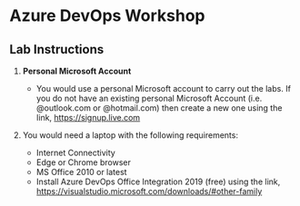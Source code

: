 # Azure DevOps Workshop

## Lab Instructions

1. **Personal Microsoft Account**
    - You would use a personal Microsoft account to carry out the labs. If you do not have an existing personal Microsoft Account (i.e. @outlook.com or @hotmail.com) then create a new one using the link, https://signup.live.com

2. You would need a laptop with the following requirements:
   - Internet Connectivity
   - Edge or Chrome browser
   - MS Office 2010 or latest
   - Install Azure DevOps Office Integration 2019 (free) using the link, https://visualstudio.microsoft.com/downloads/#other-family
